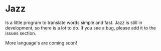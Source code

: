 # Jazz
Is a little program to translate words simple and fast.
Jazz is still in development, so there is a lot to do.
If you see a bug, please add it to the issues section.

More language's are coming soon!
